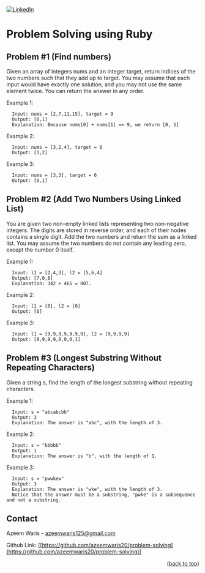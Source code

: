 <a id="readme-top"></a>

[![LinkedIn][linkedin-shield]][linkedin-url]

# Problem Solving using Ruby

## Problem #1 (Find numbers)

Given an array of integers nums and an integer target, return indices of the two numbers such that they add up to target.
You may assume that each input would have exactly one solution, and you may not use the same element twice.
You can return the answer in any order.

Example 1:
```
  Input: nums = [2,7,11,15], target = 9
  Output: [0,1]
  Explanation: Because nums[0] + nums[1] == 9, we return [0, 1]
```

Example 2:
```
  Input: nums = [3,2,4], target = 6
  Output: [1,2]
```

Example 3:
```
  Input: nums = [3,3], target = 6
  Output: [0,1]
```

## Problem #2 (Add Two Numbers Using Linked List)

You are given two non-empty linked lists representing two non-negative integers. The digits are stored in reverse order, and each of their nodes contains a single digit. Add the two numbers and return the sum as a linked list.
You may assume the two numbers do not contain any leading zero, except the number 0 itself.

Example 1:
```
  Input: l1 = [2,4,3], l2 = [5,6,4]
  Output: [7,0,8]
  Explanation: 342 + 465 = 807.
```

Example 2:
```
  Input: l1 = [0], l2 = [0]
  Output: [0]
```

Example 3:
```
  Input: l1 = [9,9,9,9,9,9,9], l2 = [9,9,9,9]
  Output: [8,9,9,9,0,0,0,1]
```

## Problem #3 (Longest Substring Without Repeating Characters)

Given a string s, find the length of the longest substring without repeating characters.

Example 1:
```
  Input: s = "abcabcbb"
  Output: 3
  Explanation: The answer is "abc", with the length of 3.
```

Example 2:
```
  Input: s = "bbbbb"
  Output: 1
  Explanation: The answer is "b", with the length of 1.
```

Example 3:
```
  Input: s = "pwwkew"
  Output: 3
  Explanation: The answer is "wke", with the length of 3.
  Notice that the answer must be a substring, "pwke" is a subsequence and not a substring.
```


<!-- CONTACT -->
## Contact

Azeem Waris - azeemwaris125@gmail.com

Github Link: [[https://github.com/azeemwaris20/problem-solving](https://github.com/azeemwaris20/problem-solving)]

<p align="right">(<a href="#readme-top">back to top</a>)</p>

[linkedin-shield]: https://img.shields.io/badge/-LinkedIn-black.svg?style=for-the-badge&logo=linkedin&colorB=555
[linkedin-url]: https://linkedin.com/in/azeem-waris

